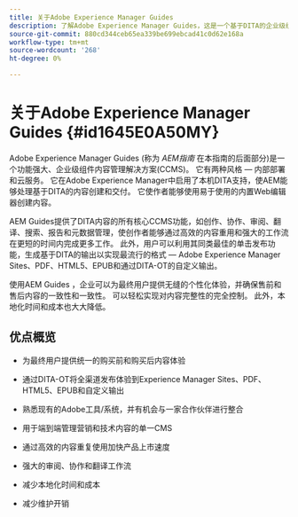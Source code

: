 ```yaml
---
title: 关于Adobe Experience Manager Guides
description: 了解Adobe Experience Manager Guides，这是一个基于DITA的企业级组件内容管理解决方案。 了解AEM Guides的好处。
source-git-commit: 880cd344ceb65ea339be699ebcad41c0d62e168a
workflow-type: tm+mt
source-wordcount: '268'
ht-degree: 0%

---
```


# 关于Adobe Experience Manager Guides {#id1645E0A50MY}

Adobe Experience Manager Guides \(称为 *AEM指南* 在本指南的后面部分\)是一个功能强大、企业级组件内容管理解决方案\(CCMS\)。 它有两种风格 — 内部部署和云服务。 它在Adobe Experience Manager中启用了本机DITA支持，使AEM能够处理基于DITA的内容创建和交付。 它使作者能够使用易于使用的内置Web编辑器创建内容。

AEM Guides提供了DITA内容的所有核心CCMS功能，如创作、协作、审阅、翻译、搜索、报告和元数据管理，使创作者能够通过高效的内容重用和强大的工作流在更短的时间内完成更多工作。 此外，用户可以利用其同类最佳的单击发布功能，生成基于DITA的输出以实现最流行的格式 — Adobe Experience Manager Sites、PDF、HTML5、EPUB和通过DITA-OT的自定义输出。

使用AEM Guides ，企业可以为最终用户提供无缝的个性化体验，并确保售前和售后内容的一致性和一致性。 可以轻松实现对内容完整性的完全控制。 此外，本地化时间和成本也大大降低。

## 优点概览

- 为最终用户提供统一的购买前和购买后内容体验

- 通过DITA-OT将全渠道发布体验到Experience Manager Sites、PDF、HTML5、EPUB和自定义输出

- 熟悉现有的Adobe工具/系统，并有机会与一家合作伙伴进行整合

- 用于端到端管理营销和技术内容的单一CMS

- 通过高效的内容重复使用加快产品上市速度

- 强大的审阅、协作和翻译工作流

- 减少本地化时间和成本

- 减少维护开销
